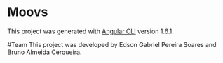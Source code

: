 # Moovs

This project was generated with [Angular CLI](https://github.com/angular/angular-cli) version 1.6.1.

#Team
This project was developed by Edson Gabriel Pereira Soares and Bruno Almeida Cerqueira.
